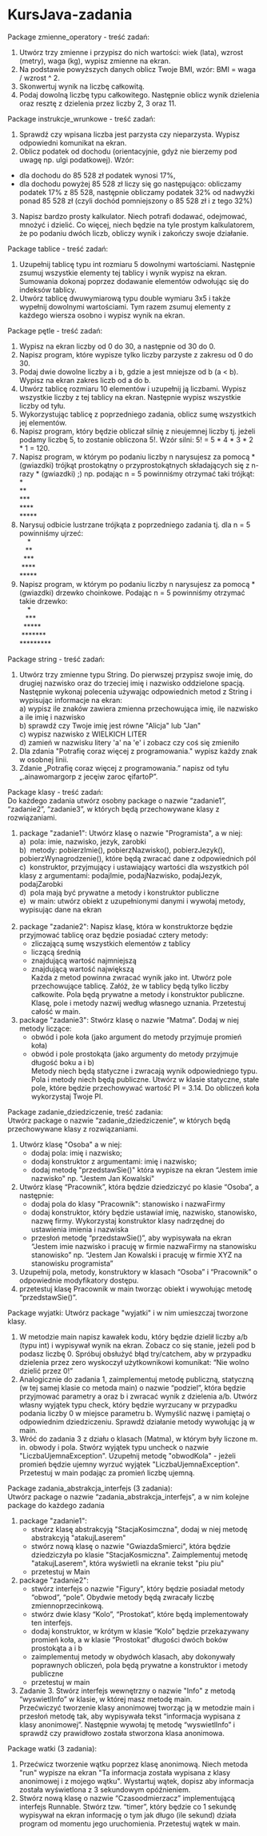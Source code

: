 # KursJava-zadania

Package zmienne_operatory - treść zadań:
1. Utwórz trzy zmienne i przypisz do nich wartości: wiek (lata), wzrost (metry), waga (kg), wypisz zmienne na ekran.
2. Na podstawie powyższych danych oblicz Twoje BMI, wzór: BMI = waga / wzrost ^ 2.
3. Skonwertuj wynik na liczbę całkowitą.
4. Podaj dowolną liczbę typu całkowitego. Następnie oblicz wynik dzielenia oraz resztę z dzielenia przez liczby 2, 3 oraz 11.

Package instrukcje_wrunkowe - treść zadań:
1. Sprawdź czy wpisana liczba jest parzysta czy nieparzysta. Wypisz odpowiedni komunikat na ekran.
2. Oblicz podatek od dochodu (orientacyjnie, gdyż nie bierzemy pod uwagę np. ulgi podatkowej). Wzór: 
- dla dochodu do 85 528 zł podatek wynosi 17%,
- dla dochodu powyżej 85 528 zł liczy się go następująco: obliczamy podatek 17% z 85 528, następnie obliczamy podatek 32% od nadwyżki ponad 85 528 zł (czyli dochód pomniejszony o 85 528 zł i z tego 32%) 
3. Napisz bardzo prosty kalkulator. Niech potrafi dodawać, odejmować, mnożyć i dzielić. Co więcej, niech będzie na tyle prostym kalkulatorem, że po podaniu dwóch liczb, obliczy wynik i zakończy swoje działanie. 

Package tablice - treść zadań:
1. Uzupełnij tablicę typu int rozmiaru 5 dowolnymi wartościami. Następnie zsumuj wszystkie elementy tej tablicy i wynik wypisz na ekran. Sumowania dokonaj poprzez dodawanie elementów odwołując się do indeksów tablicy.
2. Utwórz tablicę dwuwymiarową typu double wymiaru 3x5 i także wypełnij dowolnymi wartościami. Tym razem zsumuj elementy z każdego wiersza osobno i wypisz wynik na ekran.

Package pętle - treść zadań:
1. Wypisz na ekran liczby od 0 do 30, a następnie od 30 do 0.
2. Napisz program, które wypisze tylko liczby parzyste z zakresu od 0 do 30.
3. Podaj dwie dowolne liczby a i b, gdzie a jest mniejsze od b (a < b). Wypisz na ekran zakres liczb od a do b.
4. Utwórz tablicę rozmiaru 10 elementów i uzupełnij ją liczbami. Wypisz wszystkie liczby z tej tablicy na ekran. Następnie wypisz wszystkie liczby od tyłu.
5. Wykorzystując tablicę z poprzedniego zadania, oblicz sumę wszystkich jej elementów.
6. Napisz program, który będzie obliczał silnię z nieujemnej liczby tj. jeżeli podamy liczbę 5, to zostanie obliczona 5!. Wzór silni: 5! = 5 * 4 * 3 * 2 * 1 = 120.
7. Napisz program, w którym po podaniu liczby n narysujesz za pomocą * (gwiazdki) trójkąt prostokątny o przyprostokątnych składających się z n-razy * (gwiazdki) ;) np. podając n = 5 powinniśmy otrzymać taki trójkąt:<br />
        * <br />
        ** <br />
        *** <br />
        **** <br />
        ***** <br />
8. Narysuj odbicie lustrzane trójkąta z poprzedniego zadania tj. dla n = 5 powinniśmy ujrzeć:<br />
&nbsp;&nbsp;&nbsp;&nbsp;* <br />
&nbsp;&nbsp;&nbsp;** <br />
&nbsp;&nbsp;*** <br />
&nbsp;**** <br />
***** <br />
9. Napisz program, w którym po podaniu liczby n narysujesz za pomocą * (gwiazdki) drzewko choinkowe. Podając n = 5 powinniśmy otrzymać takie drzewko:<br />
 &nbsp;&nbsp;&nbsp;&nbsp;* <br />
 &nbsp;&nbsp;&nbsp;*** <br />
 &nbsp;&nbsp;***** <br />
 &nbsp;******* <br />
 ********* <br />

Package string - treść zadań:
1. Utwórz trzy zmienne typu String. Do pierwszej przypisz swoje imię, do drugiej nazwisko oraz do trzeciej imię i nazwisko oddzielone spacją.
   Następnie wykonaj polecenia używając odpowiednich metod z String i wypisując informacje na ekran:<br />
   a) wypisz ile znaków zawiera zmienna przechowująca imię, ile nazwisko a ile imię i nazwisko<br />
   b) sprawdź czy Twoje imię jest równe "Alicja" lub "Jan"<br />
   c) wypisz nazwisko z WIELKICH LITER<br />
   d) zamień w nazwisku litery 'a' na 'e' i zobacz czy coś się zmieniło<br />
2. Dla zdania "Potrafię coraz więcej z programowania." wypisz każdy znak w osobnej linii.
3. Zdanie „Potrafię coraz więcej z programowania.” napisz od tyłu „.ainawomargorp z jecęiw zaroc ęifartoP”.

Package klasy - treść zadań:<br />
Do każdego zadania utwórz osobny package o nazwie “zadanie1”, “zadanie2”, “zadanie3”, w których będą przechowywane klasy z rozwiązaniami.<br />

1. package "zadanie1": Utwórz klasę o nazwie "Programista", a w niej:<br />
a)&nbsp; pola: imie, nazwisko, jezyk, zarobki<br />
b)&nbsp; metody: pobierzImie(), pobierzNazwisko(), pobierzJezyk(), pobierzWynagrodzenie(), które będą zwracać dane z odpowiednich pól<br />
c)&nbsp; konstruktor, przyjmujący i ustawiający wartości dla wszystkich pól klasy z argumentami: podajImie, podajNazwisko, podajJezyk, podajZarobki<br />
d)&nbsp; pola mają być prywatne a metody i konstruktor publiczne<br />
e)&nbsp; w main: utwórz obiekt z uzupełnionymi danymi i wywołaj metody, wypisując dane na ekran<br /> <br />
2. package "zadanie2": Napisz klasę, która w konstruktorze będzie przyjmować tablicę oraz będzie posiadać cztery metody:<br />
   - zliczającą sumę wszystkich elementów z tablicy 
   - liczącą średnią 
   - znajdującą wartość najmniejszą 
   - znajdującą wartość największą<br />
Każda z metod powinna zwracać wynik jako int.
Utwórz pole przechowujące tablicę. Załóż, że w tablicy będą tylko liczby całkowite.
Pola będą prywatne a metody i konstruktor publiczne.
Klasę, pole i metody nazwij według własnego uznania.
Przetestuj całość w main.
3. package "zadanie3":  Stwórz klasę o nazwie “Matma”. Dodaj w niej metody liczące:<br />
   - obwód i pole koła (jako argument do metody przyjmuje promień koła) 
   - obwód i pole prostokąta (jako argumenty do metody przyjmuje długość boku a i b)<br />
Metody niech będą statyczne i zwracają wynik odpowiedniego typu. Pola i metody niech będą publiczne. 
Utwórz w klasie statyczne, stałe pole, które będzie przechowywać wartość PI = 3.14.
Do obliczeń koła wykorzystaj Twoje PI.

Package zadanie_dziedziczenie, treść zadania:<br />
Utwórz package o nazwie “zadanie_dziedziczenie”, w których będą przechowywane klasy z rozwiązaniami.
1. Utwórz klasę "Osoba" a w niej: 
   - dodaj pola: imię i nazwisko;
   - dodaj konstruktor z argumentami: imię i nazwisko;
   - dodaj metodę "przedstawSie()" która wypisze na ekran “Jestem imie nazwisko" np. "Jestem Jan Kowalski"
2. Utwórz klasę “Pracownik”, która będzie dziedziczyć po klasie “Osoba”, a następnie:
   - dodaj pola do klasy "Pracownik": stanowisko i nazwaFirmy
   - dodaj konstruktor, który będzie ustawiał imię, nazwisko, stanowisko, nazwę firmy. Wykorzystaj konstruktor klasy nadrzędnej do ustawienia imienia i nazwiska
   - przesłoń metodę “przedstawSie()”, aby wypisywała na ekran “Jestem imie nazwisko i pracuję w firmie nazwaFirmy na stanowisku stanowisko”
     np. “Jestem Jan Kowalski i pracuję w firmie XYZ na stanowisku programista”
3. Uzupełnij pola, metody, konstruktory w klasach “Osoba” i “Pracownik” o odpowiednie modyfikatory dostępu.
4. przetestuj klasę Pracownik w main tworząc obiekt i wywołując metodę “przedstawSie()”.

Package wyjatki: 
Utwórz package "wyjatki" i w nim umieszczaj tworzone klasy.
1. W metodzie main napisz kawałek kodu, który będzie dzielił liczby a/b (typu int) i wypisywał wynik na ekran. Zobacz co się stanie, jeżeli pod b podasz liczbę 0. Spróbuj obsłużyć błąd try/catchem, aby w przypadku dzielenia przez zero wyskoczył użytkownikowi komunikat:
   “Nie wolno dzielić przez 0!”
2. Analogicznie do zadania 1, zaimplementuj metodę publiczną, statyczną (w tej samej klasie co metoda main) o nazwie “podziel”, która będzie przyjmować parametry a oraz b i zwracać wynik z dzielenia a/b. Utwórz własny wyjątek typu check, który będzie wyrzucany w przypadku podania liczby 0 w miejsce parametru b. Wymyślić nazwę i pamiętaj o odpowiednim dziedziczeniu. Sprawdź działanie metody wywołując ją w main.
3. Wróć do zadania 3 z działu o klasach (Matma), w którym były liczone m. in. obwody i pola. Stwórz wyjątek typu uncheck o nazwie "LiczbaUjemnaException". Uzupełnij metodę "obwodKola" - jeżeli promień będzie ujemny wyrzuć wyjątek "LiczbaUjemnaException". Przetestuj w main podając za promień liczbę ujemną.

Package zadania_abstrakcja_interfejs (3 zadania):<br />
Utwórz package o nazwie “zadania_abstrakcja_interfejs”, a w nim kolejne package do każdego zadania<br />
1. package "zadanie1":<br />
    - stwórz klasę abstrakcyją "StacjaKosimczna", dodaj w niej metodę abstrakcyją "atakujLaserem"<br />
    - stwórz nową klasę o nazwie "GwiazdaSmierci", która będzie dziedziczyła po klasie "StacjaKosmiczna". Zaimplementuj metodę "atakujLaserem", która wyświetli na ekranie tekst "piu piu"<br />
    - przetestuj w Main<br />
2. package "zadanie2":<br />
    - stwórz interfejs o nazwie "Figury", który będzie posiadał metody “obwod”, “pole”. Obydwie metody będą zwracały liczbę zmiennoprzecinkową.
    - stwórz dwie klasy “Kolo”, “Prostokat”, które będą implementowały ten interfejs.
    - dodaj konstruktor, w krótym w klasie “Kolo” będzie przekazywany promień koła, a w klasie “Prostokat” długości dwóch boków prostokąta a i b
    - zaimplementuj metody w obydwóch klasach, aby dokonywały poprawnych obliczeń, pola będą prywatne a konstruktor i metody publiczne
    - przetestuj w main
3. Zadanie 3. Stwórz interfejs wewnętrzny o nazwie "Info" z metodą “wyswietlInfo” w klasie, w której masz metodę main.<br /> 
Przećwiczyć tworzenie klasy anonimowej tworząc ją w metodzie main i przesłoń metodę tak, aby wypisywała tekst “informacja wypisana z klasy anonimowej”.
Następnie wywołaj tę metodę “wyswietlInfo” i sprawdź czy prawidłowo została stworzona klasa anonimowa.

Package watki (3 zadania):
1. Przećwicz tworzenie wątku poprzez klasę anonimową. Niech metoda "run" wypisze na ekran "Ta informacja została wypisana z klasy anonimowej i z mojego wątku". Wystartuj wątek, dopisz aby informacja została wyświetlona z 3 sekundowym opóźnieniem.
2. Stwórz nową klasę o nazwie “Czasoodmierzacz” implementującą interfejs Runnable. Stwórz tzw. “timer”, który będzie co 1 sekundę wypisywał na ekran informację o tym jak długo (ile sekund) działa program od momentu jego uruchomienia. Przetestuj wątek w main.

